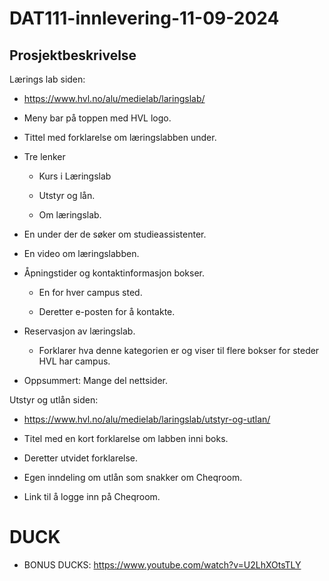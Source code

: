 # DAT111-innlevering-11-09-2024
## Prosjektbeskrivelse
Lærings lab siden:

- <https://www.hvl.no/alu/medielab/laringslab/>

- Meny bar på toppen med HVL logo.

- Tittel med forklarelse om læringslabben under.

- Tre lenker

  - Kurs i Læringslab

  - Utstyr og lån.

  - Om læringslab.

- En under der de søker om studieassistenter.

- En video om læringslabben.

- Åpningstider og kontaktinformasjon bokser.

  - En for hver campus sted.

  - Deretter e-posten for å kontakte.

- Reservasjon av læringslab.

  - Forklarer hva denne kategorien er og viser til flere bokser for
    steder HVL har campus.

- Oppsummert: Mange del nettsider.

Utstyr og utlån siden:

- https://www.hvl.no/alu/medielab/laringslab/utstyr-og-utlan/

<!-- -->

- Titel med en kort forklarelse om labben inni boks.

- Deretter utvidet forklarelse.

- Egen inndeling om utlån som snakker om Cheqroom.

- Link til å logge inn på Cheqroom.

# DUCK
- BONUS DUCKS: https://www.youtube.com/watch?v=U2LhXOtsTLY

